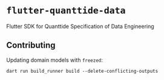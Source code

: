 # `flutter-quanttide-data`

Flutter SDK for Quanttide Specification of Data Engineering

## Contributing

Updating domain models with `freezed`:

```shell
dart run build_runner build --delete-conflicting-outputs
```